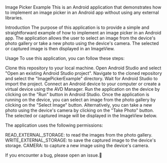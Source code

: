 Image Picker Example
This is an Android application that demonstrates how to implement an image picker in an Android app without using any external libraries.

Introduction
The purpose of this application is to provide a simple and straightforward example of how to implement an image picker in an Android app. The application allows the user to select an image from the device's photo gallery or take a new photo using the device's camera. The selected or captured image is then displayed in an ImageView.

Usage
To use this application, you can follow these steps:

Clone this repository to your local machine.
Open Android Studio and select "Open an existing Android Studio project".
Navigate to the cloned repository and select the "ImagePickerExample" directory.
Wait for Android Studio to import the project.
Connect an Android device to your computer or create a virtual device using the AVD Manager.
Run the application on the device by clicking on the "Run" button in Android Studio.
Once the application is running on the device, you can select an image from the photo gallery by clicking on the "Select Image" button. Alternatively, you can take a new photo using the device's camera by clicking on the "Take Photo" button. The selected or captured image will be displayed in the ImageView below.

The application uses the following permissions:

READ_EXTERNAL_STORAGE: to read the images from the photo gallery.
WRITE_EXTERNAL_STORAGE: to save the captured image to the device's storage.
CAMERA: to capture a new image using the device's camera.

If you encounter a bug, please open an issue.🙏
